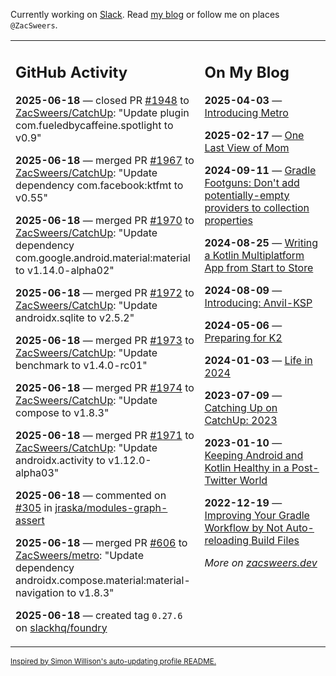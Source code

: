 Currently working on [Slack](https://slack.com/). Read [my blog](https://zacsweers.dev/) or follow me on places `@ZacSweers`.

<table><tr><td valign="top" width="60%">

## GitHub Activity
<!-- githubActivity starts -->
**2025-06-18** — closed PR [#1948](https://github.com/ZacSweers/CatchUp/pull/1948) to [ZacSweers/CatchUp](https://github.com/ZacSweers/CatchUp): "Update plugin com.fueledbycaffeine.spotlight to v0.9"

**2025-06-18** — merged PR [#1967](https://github.com/ZacSweers/CatchUp/pull/1967) to [ZacSweers/CatchUp](https://github.com/ZacSweers/CatchUp): "Update dependency com.facebook:ktfmt to v0.55"

**2025-06-18** — merged PR [#1970](https://github.com/ZacSweers/CatchUp/pull/1970) to [ZacSweers/CatchUp](https://github.com/ZacSweers/CatchUp): "Update dependency com.google.android.material:material to v1.14.0-alpha02"

**2025-06-18** — merged PR [#1972](https://github.com/ZacSweers/CatchUp/pull/1972) to [ZacSweers/CatchUp](https://github.com/ZacSweers/CatchUp): "Update androidx.sqlite to v2.5.2"

**2025-06-18** — merged PR [#1973](https://github.com/ZacSweers/CatchUp/pull/1973) to [ZacSweers/CatchUp](https://github.com/ZacSweers/CatchUp): "Update benchmark to v1.4.0-rc01"

**2025-06-18** — merged PR [#1974](https://github.com/ZacSweers/CatchUp/pull/1974) to [ZacSweers/CatchUp](https://github.com/ZacSweers/CatchUp): "Update compose to v1.8.3"

**2025-06-18** — merged PR [#1971](https://github.com/ZacSweers/CatchUp/pull/1971) to [ZacSweers/CatchUp](https://github.com/ZacSweers/CatchUp): "Update androidx.activity to v1.12.0-alpha03"

**2025-06-18** — commented on [#305](https://github.com/jraska/modules-graph-assert/issues/305#issuecomment-2985602968) in [jraska/modules-graph-assert](https://github.com/jraska/modules-graph-assert)

**2025-06-18** — merged PR [#606](https://github.com/ZacSweers/metro/pull/606) to [ZacSweers/metro](https://github.com/ZacSweers/metro): "Update dependency androidx.compose.material:material-navigation to v1.8.3"

**2025-06-18** — created tag `0.27.6` on [slackhq/foundry](https://github.com/slackhq/foundry)
<!-- githubActivity ends -->
</td><td valign="top" width="40%">

## On My Blog
<!-- blog starts -->
**2025-04-03** — [Introducing Metro](https://www.zacsweers.dev/introducing-metro/)

**2025-02-17** — [One Last View of Mom](https://www.zacsweers.dev/one-last-view-of-mom/)

**2024-09-11** — [Gradle Footguns: Don't add potentially-empty providers to collection properties](https://www.zacsweers.dev/gradle-footgun-adding-empty-providers-to-collection-properties/)

**2024-08-25** — [Writing a Kotlin Multiplatform App from Start to Store](https://www.zacsweers.dev/writing-a-kotlin-multiplatform-app-from-start-to-store/)

**2024-08-09** — [Introducing: Anvil-KSP](https://www.zacsweers.dev/introducing-anvil-ksp/)

**2024-05-06** — [Preparing for K2](https://www.zacsweers.dev/preparing-for-k2/)

**2024-01-03** — [Life in 2024](https://www.zacsweers.dev/life-in-2024/)

**2023-07-09** — [Catching Up on CatchUp: 2023](https://www.zacsweers.dev/catching-up-on-catchup-2023/)

**2023-01-10** — [Keeping Android and Kotlin Healthy in a Post-Twitter World](https://www.zacsweers.dev/keeping-android-healthy/)

**2022-12-19** — [Improving Your Gradle Workflow by Not Auto-reloading Build Files](https://www.zacsweers.dev/improving-your-workflow-by-not-auto-reloading-build-files/)
<!-- blog ends -->
_More on [zacsweers.dev](https://zacsweers.dev/)_
</td></tr></table>

<sub><a href="https://simonwillison.net/2020/Jul/10/self-updating-profile-readme/">Inspired by Simon Willison's auto-updating profile README.</a></sub>